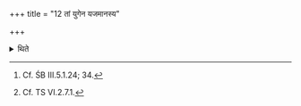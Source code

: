 +++
title = "12 तां युगेन यजमानस्य"

+++

<details><summary>थिते</summary>

12. Having measured it by means of the yoke[^1] or by means of the feet of the sacrificer, he measures it by means of the yoke-pin.[^2]  


[^1]: Cf. ŚB III.5.1.24; 34.  

[^2]: Cf. TS VI.2.7.1.
</details>
